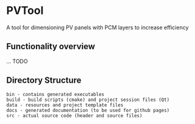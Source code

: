 # PVTool
A tool for dimensioning PV panels with PCM layers to increase efficiency

## Functionality overview

... TODO

## Directory Structure

```
bin - contains generated executables
build - build scripts (cmake) and project session files (Qt)
data - resources and project template files
docs - generated documentation (to be used for github pages)
src - actual source code (header and source files)
```


 
